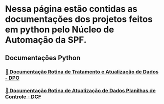 # Nessa página estão contidas as documentações dos projetos feitos em python pelo Núcleo de Automação da SPF.


## Documentações Python


### [ 📄 Documentação Rotina de Tratamento e Atualização de Dados - DPO](painel_dpo_documentacao_py.md)
### [ 📄 Documentação Rotina de Atualização de Dados Planilhas de Controle - DCF](automacao_planilhas_dcf.md)
